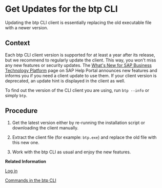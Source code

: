 <!-- loioe92aa7859bc94a07a764f49c0437ead3 -->

# Get Updates for the btp CLI

Updating the btp CLI client is essentially replacing the old executable file with a newer version.



<a name="loioe92aa7859bc94a07a764f49c0437ead3__context_u1f_2kd_yjb"/>

## Context

Each btp CLI client version is supported for at least a year after its release, but we recommend to regularly update the client. This way, you won't miss any new features or security updates. The [What's New for SAP Business Technology Platform](https://help.sap.com/whats-new/cf0cb2cb149647329b5d02aa96303f56?Component=SAP%20BTP%20Command%20Line%20Interface&locale=en-US&version=Cloud) page on SAP Help Portal announces new features and informs you if you need a client update to use them. If your client version is deprecated, an update hint is displayed in the client as well.

To find out the version of the CLI client you are using, run `btp --info` or simply `btp`.



## Procedure

1.  Get the latest version either by re-running the installation script or downloading the client manually.

2.  Extract the client file \(for example: `btp.exe`\) and replace the old file with this new one.

3.  Work with the btp CLI as usual and enjoy the new features.


**Related Information**  


[Log in](log-in-e241b30.md "Log in with the btp CLI is on global account level.")

[Commands in the btp CLI](commands-in-the-btp-cli-a03a555.md "Find a full reference of all btp CLI commands and their parameters here: btp CLI Command Reference.")

